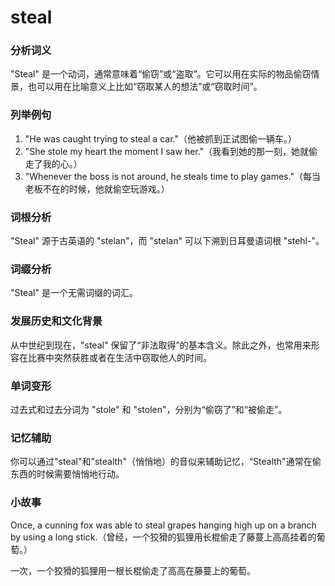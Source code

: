 # steal

### 分析词义

  

"Steal" 是一个动词，通常意味着“偷窃”或“盗取”。它可以用在实际的物品偷窃情景，也可以用在比喻意义上比如“窃取某人的想法”或“窃取时间”。

  

### 列举例句

  

1.  "He was caught trying to steal a car."（他被抓到正试图偷一辆车。）
2.  "She stole my heart the moment I saw her."（我看到她的那一刻，她就偷走了我的心。）
3.  "Whenever the boss is not around, he steals time to play games."（每当老板不在的时候，他就偷空玩游戏。）

  

### 词根分析

  

"Steal" 源于古英语的 "stelan"，而 "stelan" 可以下溯到日耳曼语词根 "stehl-"。

  

### 词缀分析

  

"Steal" 是一个无需词缀的词汇。

  

### 发展历史和文化背景

  

从中世纪到现在，"steal" 保留了“非法取得”的基本含义。除此之外，也常用来形容在比赛中突然获胜或者在生活中窃取他人的时间。

  

### 单词变形

  

过去式和过去分词为 "stole" 和 "stolen"，分别为“偷窃了”和“被偷走”。

  

### 记忆辅助

  

你可以通过"steal"和"stealth"（悄悄地）的音似来辅助记忆，“Stealth"通常在偷东西的时候需要悄悄地行动。

  

### 小故事

  

Once, a cunning fox was able to steal grapes hanging high up on a branch by using a long stick.（曾经，一个狡猾的狐狸用长棍偷走了藤蔓上高高挂着的葡萄。）

  

一次，一个狡猾的狐狸用一根长棍偷走了高高在藤蔓上的葡萄。
